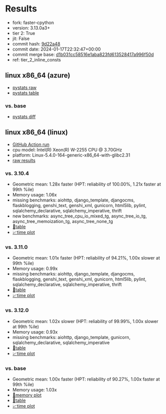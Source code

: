 # Results

- fork: faster-cpython
- version: 3.13.0a3+
- tier 2: True
- jit: False
- commit hash: [9d22a48](https://github.com/faster%2dcpython/cpython/commit/9d22a48)
- commit date: 2024-01-17T22:32:47+00:00
- commit merge base: [d1b031cc58516e1aba823fd613528417a996f50d](https://github.com/faster%2dcpython/cpython/commit/d1b031cc58516e1aba823fd613528417a996f50d)
- ref: tier_2_inline_consts

## linux x86_64 (azure)

- [pystats raw](bm-20240117-azure-x86_64-faster%252dcpython-tier_2_inline_consts-3.13.0a3%2B-9d22a48-pystats.json)
- [pystats table](bm-20240117-azure-x86_64-faster%252dcpython-tier_2_inline_consts-3.13.0a3%2B-9d22a48-pystats.md)

### vs. base

- [pystats diff](bm-20240117-azure-x86_64-faster%252dcpython-tier_2_inline_consts-3.13.0a3%2B-9d22a48-pystats-vs-base.md)

## linux x86_64 (linux)

- [GitHub Action run](https://github.com/faster-cpython/benchmarking/actions/runs/7610631691)
- cpu model: Intel(R) Xeon(R) W-2255 CPU @ 3.70GHz
- platform: Linux-5.4.0-164-generic-x86_64-with-glibc2.31
- [raw results](bm-20240117-linux-x86_64-faster%252dcpython-tier_2_inline_consts-3.13.0a3%2B-9d22a48.json)

### vs. 3.10.4

- Geometric mean: 1.28x faster (HPT: reliability of 100.00%, 1.21x faster at 99th %ile)
- Memory usage: 1.06x
- missing benchmarks: aiohttp, django_template, djangocms, flaskblogging, genshi_text, genshi_xml, gunicorn, html5lib, pylint, sqlalchemy_declarative, sqlalchemy_imperative, thrift
- new benchmarks: async_tree_cpu_io_mixed_tg, async_tree_io_tg, async_tree_memoization_tg, async_tree_none_tg
- [📄table](bm-20240117-linux-x86_64-faster%252dcpython-tier_2_inline_consts-3.13.0a3%2B-9d22a48-vs-3.10.4.md)
- [📈time plot](bm-20240117-linux-x86_64-faster%252dcpython-tier_2_inline_consts-3.13.0a3%2B-9d22a48-vs-3.10.4.png)

### vs. 3.11.0

- Geometric mean: 1.01x faster (HPT: reliability of 94.21%, 1.00x slower at 99th %ile)
- Memory usage: 0.99x
- missing benchmarks: aiohttp, django_template, djangocms, flaskblogging, genshi_text, genshi_xml, gunicorn, html5lib, pylint, sqlalchemy_declarative, sqlalchemy_imperative, thrift
- [📄table](bm-20240117-linux-x86_64-faster%252dcpython-tier_2_inline_consts-3.13.0a3%2B-9d22a48-vs-3.11.0.md)
- [📈time plot](bm-20240117-linux-x86_64-faster%252dcpython-tier_2_inline_consts-3.13.0a3%2B-9d22a48-vs-3.11.0.png)

### vs. 3.12.0

- Geometric mean: 1.02x slower (HPT: reliability of 99.99%, 1.00x slower at 99th %ile)
- Memory usage: 0.93x
- missing benchmarks: aiohttp, django_template, gunicorn, sqlalchemy_declarative, sqlalchemy_imperative
- [📄table](bm-20240117-linux-x86_64-faster%252dcpython-tier_2_inline_consts-3.13.0a3%2B-9d22a48-vs-3.12.0.md)
- [📈time plot](bm-20240117-linux-x86_64-faster%252dcpython-tier_2_inline_consts-3.13.0a3%2B-9d22a48-vs-3.12.0.png)

### vs. base

- Geometric mean: 1.00x faster (HPT: reliability of 90.27%, 1.00x faster at 99th %ile)
- Memory usage: 1.03x
- [🧠memory plot](bm-20240117-linux-x86_64-faster%252dcpython-tier_2_inline_consts-3.13.0a3%2B-9d22a48-vs-base-mem.png)
- [📄table](bm-20240117-linux-x86_64-faster%252dcpython-tier_2_inline_consts-3.13.0a3%2B-9d22a48-vs-base.md)
- [📈time plot](bm-20240117-linux-x86_64-faster%252dcpython-tier_2_inline_consts-3.13.0a3%2B-9d22a48-vs-base.png)

